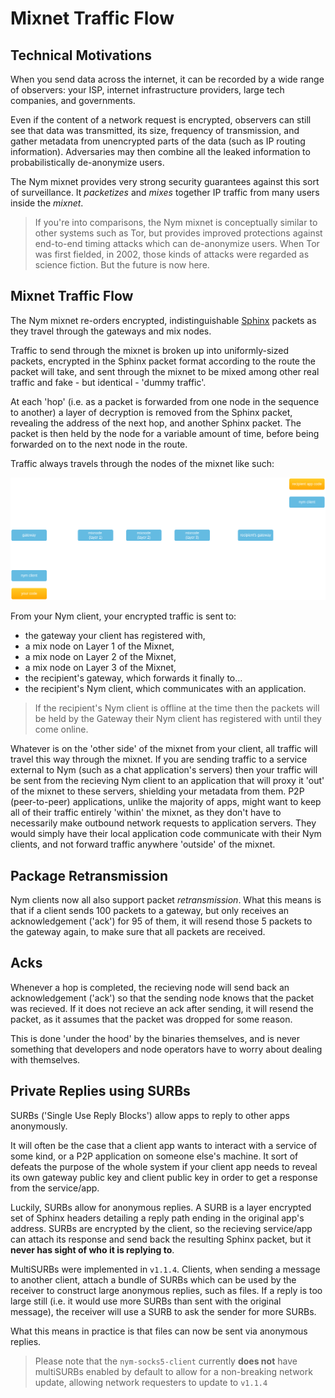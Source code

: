 # Mixnet Traffic Flow

## Technical Motivations 
When you send data across the internet, it can be recorded by a wide range of observers: your ISP, internet infrastructure providers, large tech companies, and governments.

Even if the content of a network request is encrypted, observers can still see that data was transmitted, its size, frequency of transmission, and gather metadata from unencrypted parts of the data (such as IP routing information). Adversaries may then combine all the leaked information to probabilistically de-anonymize users.

The Nym mixnet provides very strong security guarantees against this sort of surveillance. It _packetizes_ and _mixes_ together IP traffic from many users inside the _mixnet_. 

> If you're into comparisons, the Nym mixnet is conceptually similar to other systems such as Tor, but provides improved protections against end-to-end timing attacks which can de-anonymize users. When Tor was first fielded, in 2002, those kinds of attacks were regarded as science fiction. But the future is now here.

## Mixnet Traffic Flow
The Nym mixnet re-orders encrypted, indistinguishable [Sphinx](https://cypherpunks.ca/~iang/pubs/Sphinx_Oakland09.pdf) packets as they travel through the gateways and mix nodes. 

Traffic to send through the mixnet is broken up into uniformly-sized packets, encrypted in the Sphinx packet format according to the route the packet will take, and sent through the mixnet to be mixed among other real traffic and fake - but identical - 'dummy traffic'. 

At each 'hop' (i.e. as a packet is forwarded from one node in the sequence to another) a layer of decryption is removed from the Sphinx packet, revealing the address of the next hop, and another Sphinx packet. The packet is then held by the node for a variable amount of time, before being forwarded on to the next node in the route. 

Traffic always travels through the nodes of the mixnet like such:

![Traffic Flow](../images/traffic-flow-dark.png)

From your Nym client, your encrypted traffic is sent to:
* the gateway your client has registered with,  
* a mix node on Layer 1 of the Mixnet, 
* a mix node on Layer 2 of the Mixnet,
* a mix node on Layer 3 of the Mixnet, 
* the recipient's gateway, which forwards it finally to...
* the recipient's Nym client, which communicates with an application.  

> If the recipient's Nym client is offline at the time then the packets will be held by the Gateway their Nym client has registered with until they come online.

Whatever is on the 'other side' of the mixnet from your client, all traffic will travel this way through the mixnet. If you are sending traffic to a service external to Nym (such as a chat application's servers) then your traffic will be sent from the recieving Nym client to an application that will proxy it 'out' of the mixnet to these servers, shielding your metadata from them. P2P (peer-to-peer) applications, unlike the majority of apps, might want to keep all of their traffic entirely 'within' the mixnet, as they don't have to necessarily make outbound network requests to application servers. They would simply have their local application code communicate with their Nym clients, and not forward traffic anywhere 'outside' of the mixnet. 

## Package Retransmission 
Nym clients now all also support packet _retransmission_. What this means is that if a client sends 100 packets to a gateway, but only receives an acknowledgement ('ack') for 95 of them, it will resend those 5 packets to the gateway again, to make sure that all packets are received.  

## Acks
Whenever a hop is completed, the recieving node will send back an acknowledgement ('ack') so that the sending node knows that the packet was recieved. If it does not recieve an ack after sending, it will resend the packet, as it assumes that the packet was dropped for some reason. 

This is done 'under the hood' by the binaries themselves, and is never something that developers and node operators have to worry about dealing with themselves. 

## Private Replies using SURBs
SURBs ('Single Use Reply Blocks') allow apps to reply to other apps anonymously.

It will often be the case that a client app wants to interact with a service of some kind, or a P2P application on someone else's machine. It sort of defeats the purpose of the whole system if your client app needs to reveal its own gateway public key and client public key in order to get a response from the service/app. 

Luckily, SURBs allow for anonymous replies. A SURB is a layer encrypted set of Sphinx headers detailing a reply path ending in the original app's address. SURBs are encrypted by the client, so the recieving service/app can attach its response and send back the resulting Sphinx packet, but it **never has sight of who it is replying to**.

MultiSURBs were implemented in `v1.1.4`. Clients, when sending a message to another client, attach a bundle of SURBs which can be used by the receiver to construct large anonymous replies, such as files. If a reply is too large still (i.e. it would use more SURBs than sent with the original message), the receiver will use a SURB to ask the sender for more SURBs. 

What this means in practice is that files can now be sent via anonymous replies. 

> Please note that the `nym-socks5-client` currently **does not** have multiSURBs enabled by default to allow for a non-breaking network update, allowing network requesters to update to `v1.1.4`